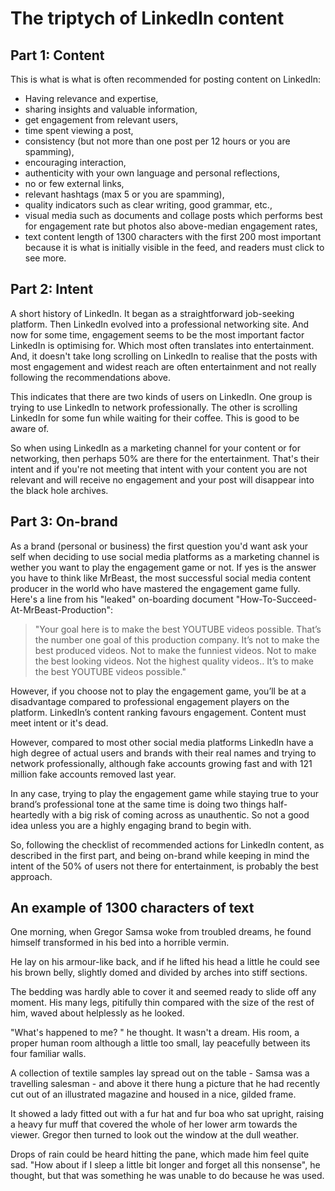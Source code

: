 # The triptych of LinkedIn content

## Part 1: Content

This is what is what is often recommended for posting content on LinkedIn:

- Having relevance and expertise, 
- sharing insights and valuable information, 
- get engagement from relevant users, 
- time spent viewing a post, 
- consistency (but not more than one post per 12 hours or you are spamming), 
- encouraging interaction, 
- authenticity with your own language and personal reflections, 
- no or few external links, 
- relevant hashtags (max 5 or you are spamming), 
- quality indicators such as clear writing, good grammar, etc., 
- visual media such as documents and collage posts which performs best for engagement rate but photos also above-median engagement rates, 
- text content length of 1300 characters with the first 200 most important because it is what is initially visible in the feed, and readers must click to see more. 

## Part 2: Intent

A short history of LinkedIn. It began as a straightforward job-seeking platform. Then  LinkedIn evolved into a professional networking site. And now for some time, engagement seems to be the most important factor LinkedIn is optimising for. Which most often translates into entertainment. And, it doesn't take long scrolling on LinkedIn to realise that the posts with most engagement and widest reach are often entertainment and not really following the recommendations above. 

This indicates that there are two kinds of users on LinkedIn. One group is trying to use LinkedIn to network professionally. The other is scrolling LinkedIn for some fun while waiting for their coffee. This is good to be aware of. 

So when using LinkedIn as a marketing channel for your content or for networking, then perhaps 50% are there for the entertainment. That's their intent and if you're not meeting that intent with your content you are not relevant and will receive no engagement and your post will disappear into the black hole archives. 

## Part 3: On-brand
As a brand (personal or business) the first question you'd want ask your self when deciding to use social media platforms as a marketing channel is wether you want to play the engagement game or not. If yes is the answer you have to think like MrBeast,  the most successful social media content producer in the world who have mastered the engagement game fully. Here's a line from his "leaked" on-boarding document "How-To-Succeed-At-MrBeast-Production": 

> "Your goal here is to make the best YOUTUBE videos possible. That’s
> the number one goal of this production company. It’s not to make the
> best produced videos. Not to make the funniest videos. Not to make the
> best looking videos. Not the highest quality videos.. It’s to make the
> best YOUTUBE videos possible."

However, if you choose not to play the engagement game, you’ll be at a disadvantage compared to professional engagement players on the platform. LinkedIn’s content ranking favours engagement. Content must meet intent or it's dead.

However, compared to most other social media platforms LinkedIn have a high degree of actual users and brands with their real names and trying to network professionally, although fake accounts growing fast and with 121 million fake accounts removed last year.

In any case, trying to play the engagement game while staying true to your brand’s professional tone at the same time is doing two things half-heartedly with a big risk of coming across as unauthentic. So not a good idea unless you are a highly engaging brand to begin with.

So, following the checklist of recommended actions for LinkedIn content, as described in the first part, and being on-brand while keeping in mind the intent of the 50% of users not there for entertainment, is probably the best approach. 


## An example of 1300 characters of text

One morning, when Gregor Samsa woke from troubled dreams, he found himself transformed in his bed into a horrible vermin.

He lay on his armour-like back, and if he lifted his head a little he could see his brown belly, slightly domed and divided by arches into stiff sections.

The bedding was hardly able to cover it and seemed ready to slide off any moment. His many legs, pitifully thin compared with the size of the rest of him, waved about helplessly as he looked.

"What's happened to me? " he thought. It wasn't a dream. His room, a proper human room although a little too small, lay peacefully between its four familiar walls.

A collection of textile samples lay spread out on the table - Samsa was a travelling salesman - and above it there hung a picture that he had recently cut out of an illustrated magazine and housed in a nice, gilded frame.

It showed a lady fitted out with a fur hat and fur boa who sat upright, raising a heavy fur muff that covered the whole of her lower arm towards the viewer. Gregor then turned to look out the window at the dull weather.

Drops of rain could be heard hitting the pane, which made him feel quite sad. "How about if I sleep a little bit longer and forget all this nonsense", he thought, but that was something he was unable to do because he was used.
